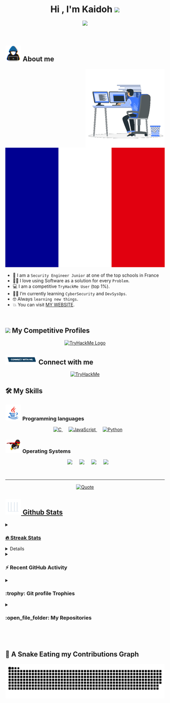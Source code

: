 <h1 align="center">Hi , I'm Kaidoh <img src="https://media.giphy.com/media/hvRJCLFzcasrR4ia7z/giphy.gif" width="35"></h1>
<p align="center">
  <a href="https://github.com/DenverCoder1/readme-typing-svg"><img src="https://readme-typing-svg.herokuapp.com?font=Time+New+Roman&color=%23C8BE25&size=25&center=true&vCenter=true&width=600&height=100&lines=Cybersecurity+Student;Arch+lover+<3;"></a>
</p>


<br>
	
## <picture><img src = "https://github.com/kaidohTips/kaidohTips/blob/main/Images/about_me.gif?raw=true" width = 50px></picture> About me

<picture> <img align="right" src="https://github.com/kaidohTips/kaidohTips/blob/main/Images/Right_Side.gif?raw=true" width = 250px></picture>

<br><br>
<svg xmlns="http://www.w3.org/2000/svg" id="flag-icons-fr" viewBox="0 0 640 480">
  <path fill="#fff" d="M0 0h640v480H0z"/>
  <path fill="#000091" d="M0 0h213.3v480H0z"/>
  <path fill="#e1000f" d="M426.7 0H640v480H426.7z"/>
</svg> 
- :school: I am a `Security Engineer Junior` at one of the top schools in France 
- :technologist: I love using Software as a solution for every `Problem`.
- :computer: I am a competitive `TryHackMe User` (top 1%).
- :student: I’m currently learning `CyberSecurity` and `DevSysOps`.
- :nerd_face: Always `learning new things`.
- :boom: You can visit [MY WEBSITE](https://cutt.ly/kaidohWebsite).
<br>


## <img src="https://media4.giphy.com/media/dMLmQfCO7lCA2gX3tw/giphy.gif?cid=ecf05e47ak6mwfu812269zzr8ydv529109qzpb8rszwnja9e&rid=giphy.gif&ct=s" width=10%>  My Competitive Profiles

<p align="center">
  <a href="https://tryhackme.com/p/kaidohTips"/><img src="https://assets.tryhackme.com/img/logo/tryhackme_logo.png" alt="TryHackMe Logo" width= 60px/></a>
</p>

## <picture> <img src="https://github.com/kaidohTips/kaidohTips/blob/main/Images/Connect-with-me.gif?raw=true" width="100px"> </picture> Connect with me
<p align="center">
	<a href="mailto:kaidohTips@protonmail.com"><img img src="https://img.shields.io/badge/protonmail--white?style=for-the-badge&logo=protonmail&logoColor=violet&label=protonmail" alt="TryHackMe"/></a>
</p>



## 🛠️ My Skills

### <picture> <img src = "https://github.com/kaidohTips/kaidohTips/blob/main/Images/Programming_Languages.gif?raw=true" width = 50px>  </picture> Programming languages

<p align="center"> 
  &emsp; 
  <a href="https://www.cprogramming.com/" target="_blank"> 
    <img alt="C" src="https://img.shields.io/badge/C%20-%232370ED.svg?style=plastic&logo=c&logoColor=white">
  </a> 
  &emsp;
  <a href="https://developer.mozilla.org/en-US/docs/Web/JavaScript" target="_blank"> 
     <img alt="JavaScript" src="https://img.shields.io/badge/JavaScript%20-%23F7DF1E.svg?style=plastic&logo=javascript&logoColor=black">
   </a>
  &emsp;
   <a href="https://www.python.org" target="_blank">
    <img alt="Python" src="https://img.shields.io/badge/Python%20-%2314354C.svg?style=plastic&logo=python&logoColor=white">
  </a>
</p>

 ### <picture> <img src = "https://github.com/kaidohTips/kaidohTips/blob/main/Images/OS.gif?raw=true" width = 50px>  </picture> Operating Systems
 
<p align="center">
  &emsp;
    <a href="#"><img src="https://img.shields.io/badge/Linux-FCC624?style=plastic&logo=linux&logoColor=black"></a>
  &emsp;
    <a href="#"><img src="https://img.shields.io/badge/Ubuntu-E95420?style=plastic&logo=ubuntu&logoColor=white"></a>
  &emsp;
    <a href="#"><img src="https://img.shields.io/badge/Windows-0078D6?style=plastic&logo=windows&logoColor=white"></a>
  &emsp;
    <a href="#"><img src="https://img.shields.io/badge/pop!_os-%2348B9C7.svg?style=plastic&&logo=pop!_os&logoColor=white" /></a>
</p>

<br> 

---

<p align = "center">
	<a href="https://github.com/piyushsuthar/github-readme-quotes"> <img alt = "Quote" src="https://quotes-github-readme.vercel.app/api?type=horizontal&theme=tokyonight&animation=grow_out_in&quoteCategory=programming">
</p>

## <picture> <img src = "https://github.com/kaidohTips/kaidohTips/blob/main/Images/Statistics.gif?raw=true" width = 50px>  </picture> Github Stats

<details><summary><h3> 🔥 Streak Stats</h3></summary>

----	

<p align="center"><img src="https://github-readme-streak-stats.herokuapp.com/?user=kaidohTips&theme=tokyonight_duo" alt="kaidohTips" /></p>

</details>
  
<details><summary><h3>💻 GitHub Profile Stats</h3></summary>

----
	
<p align="center">
    <a href="https://github.com/anuraghazra/github-readme-stats">
	    <img alt="kaidohTips's Github Stats" src="https://github-readme-stats.vercel.app/api?username=kaidohTips&show_icons=true&count_private=true&locale=en&theme=tokyonight&layout=compact" height="230px"/></a>
	  <img src="https://github-readme-stats.vercel.app/api/top-langs?username=kaidohTips&langs_count=10&show_icons=true&locale=en&theme=tokyonight" alt="kaidohTips" height="230px"/>
<br/>

  <b>Note:</b> Top languages is only a metric of the languages my public code consists of and doesn't reflect experience or skill level.
  </p>
</details>

<details><summary><h3>⚡ Recent GitHub Activity</h3></summary>

----
	
[![kaidohTips's github activity graph](https://github-readme-activity-graph.cyclic.app/graph?username=kaidohTips&theme=github	)](https://github.com/kaidohTips/github-readme-activity-graph)

 
</details>

<details><summary> <h3> :trophy: Git profile Trophies </h3></summary>

----
	
<p align="center"> <a href="https://github.com/ryo-ma/github-profile-trophy"><img src="https://github-profile-trophy.vercel.app/?username=kaidohTips&layout=compact&theme=tokyonight&column=4&margin-w=15&margin-h=15" alt="kaidohTips" /></a> </p>

[![@kaidohTips's Holopin board](https://holopin.io/api/user/board?user=kaidohTips)](https://holopin.io/@kaidohTips)
	
</details>
	
<details><summary><h3> :open_file_folder: My Repositories </h3></summary>

----
	
<div>
  <p align="center">
	<a href="https://github.com/kaidohTips/LeetCode_DailyChallenge_2023">
      		<img src="https://github-readme-stats.vercel.app/api/pin/?username=kaidohTips&repo=LeetCode_DailyChallenge_2023&theme=tokyonight" alt="GitHub Stats" />
    	</a>
	<a href="https://github.com/kaidohTips/Ahmed-Hossam">
      		<img src="https://github-readme-stats.vercel.app/api/pin/?username=kaidohTips&repo=Ahmed-Hossam&theme=tokyonight" alt="GitHub Stats" />
    	</a>
    	<a href="https://github.com/kaidohTips/Strees_Testing">
      		<img src="https://github-readme-stats.vercel.app/api/pin/?username=kaidohTips&repo=Strees_Testing&theme=tokyonight" alt="GitHub Stats" />
    	</a>
    	<a href="https://github.com/kaidohTips/CP-Templates">
      		<img src="https://github-readme-stats.vercel.app/api/pin/?username=kaidohTips&repo=CP-Templates&theme=tokyonight" alt="GitHub Stats" />
    	</a>
    	<a href="https://github.com/kaidohTips/Codeforces-Polygon-Template">
      		<img src="https://github-readme-stats.vercel.app/api/pin/?username=kaidohTips&repo=Codeforces-Polygon-Template&theme=tokyonight" alt="GitHub Stats" />
    	</a>
	<a href="https://github.com/kaidohTips/Some-Linux-Commands">
      		<img src="https://github-readme-stats.vercel.app/api/pin/?username=kaidohTips&repo=Some-Linux-Commands&theme=tokyonight" alt="GitHub Stats" />
    	</a>
	<a href="https://github.com/kaidohTips/Shorten-Link">
      		<img src="https://github-readme-stats.vercel.app/api/pin/?username=kaidohTips&repo=Shorten-Link&theme=tokyonight" alt="GitHub Stats" />
    	</a>
	<a href="https://github.com/kaidohTips/kaidohTips">
      		<img src="https://github-readme-stats.vercel.app/api/pin/?username=kaidohTips&repo=kaidohTips&theme=tokyonight" alt="GitHub Stats" />
    	</a>
	<a href="https://github.com/kaidohTips/Competitive-Programming-Session-Content">
      		<img src="https://github-readme-stats.vercel.app/api/pin/?username=kaidohTips&repo=Competitive-Programming-Session-Content&theme=tokyonight" alt="GitHub Stats" />
    	</a>
	<a href="https://github.com/kaidohTips/VS-Code-for-CP">
      		<img src="https://github-readme-stats.vercel.app/api/pin/?username=kaidohTips&repo=VS-Code-for-CP&theme=tokyonight" alt="GitHub Stats" />
    	</a>
	<a href="https://github.com/kaidohTips/Sorting-Algorithms">
      		<img src="https://github-readme-stats.vercel.app/api/pin/?username=kaidohTips&repo=Sorting-Algorithms&theme=tokyonight" alt="GitHub Stats" />
    	</a>
	<a href="https://github.com/kaidohTips/board-link-generator">
      		<img src="https://github-readme-stats.vercel.app/api/pin/?username=kaidohTips&repo=board-link-generator&theme=tokyonight" alt="GitHub Stats" />
    	</a>
	<a href="https://github.com/kaidohTips/Tic-Tac-Toe-GUI">
      		<img src="https://github-readme-stats.vercel.app/api/pin/?username=kaidohTips&repo=Tic-Tac-Toe-GUI&theme=tokyonight" alt="GitHub Stats" />
    	</a>
	<a href="https://github.com/kaidohTips/PhoneBook-System">
      		<img src="https://github-readme-stats.vercel.app/api/pin/?username=kaidohTips&repo=PhoneBook-System&theme=tokyonight" alt="GitHub Stats" />
    	</a>
	<a href="https://github.com/kaidohTips/Codeforces-Sheet-Generator">
      		<img src="https://github-readme-stats.vercel.app/api/pin/?username=kaidohTips&repo=Codeforces-Sheet-Generator&theme=tokyonight" alt="GitHub Stats" />
    	</a>
	<a href="https://github.com/kaidohTips/CP-Calendar">
      		<img src="https://github-readme-stats.vercel.app/api/pin/?username=kaidohTips&repo=CP-Calendar&theme=tokyonight" alt="GitHub Stats" />
    	</a>
	<a href="https://github.com/kaidohTips/Codeforces-Friends-Script">
      		<img src="https://github-readme-stats.vercel.app/api/pin/?username=kaidohTips&repo=Codeforces-Friends-Script&theme=tokyonight" alt="GitHub Stats" />
    	</a>
	<a href="https://github.com/kaidohTips/vJudge-Board-Scrapper">
      		<img src="https://github-readme-stats.vercel.app/api/pin/?username=kaidohTips&repo=vJudge-Board-Scrapper&theme=tokyonight" alt="GitHub Stats" />
    	</a>
	<a href="https://github.com/kaidohTips/CP-Templates-Snippets">
      		<img src="https://github-readme-stats.vercel.app/api/pin/?username=kaidohTips&repo=CP-Templates-Snippets&theme=tokyonight" alt="GitHub Stats" />
    	</a>
	<a href="https://github.com/kaidohTips/Udemy-Website">
      		<img src="https://github-readme-stats.vercel.app/api/pin/?username=kaidohTips&repo=Udemy-Website&theme=tokyonight" alt="GitHub Stats" />
    	</a>
  </p>
</div>
</details>

</br></br>
	
## 🐍 A Snake Eating my Contributions Graph
	
<p align = "center">
	<img src = "https://github.com/kaidohTips/kaidohTips/blob/output/github-contribution-grid-snake.svg?" alt = "Snake Game"/>
</p>
